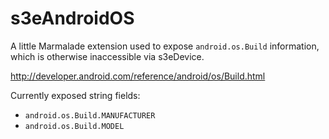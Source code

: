 s3eAndroidOS
============

A little Marmalade extension used to expose `android.os.Build` information, which is otherwise inaccessible via s3eDevice.

http://developer.android.com/reference/android/os/Build.html

Currently exposed string fields:

* `android.os.Build.MANUFACTURER`
* `android.os.Build.MODEL`